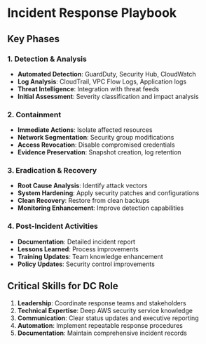 # Incident Response Playbook

## Key Phases

### 1. Detection & Analysis
- **Automated Detection**: GuardDuty, Security Hub, CloudWatch
- **Log Analysis**: CloudTrail, VPC Flow Logs, Application logs
- **Threat Intelligence**: Integration with threat feeds
- **Initial Assessment**: Severity classification and impact analysis

### 2. Containment
- **Immediate Actions**: Isolate affected resources
- **Network Segmentation**: Security group modifications
- **Access Revocation**: Disable compromised credentials
- **Evidence Preservation**: Snapshot creation, log retention

### 3. Eradication & Recovery
- **Root Cause Analysis**: Identify attack vectors
- **System Hardening**: Apply security patches and configurations
- **Clean Recovery**: Restore from clean backups
- **Monitoring Enhancement**: Improve detection capabilities

### 4. Post-Incident Activities
- **Documentation**: Detailed incident report
- **Lessons Learned**: Process improvements
- **Training Updates**: Team knowledge enhancement
- **Policy Updates**: Security control improvements

## Critical Skills for DC Role

1. **Leadership**: Coordinate response teams and stakeholders
2. **Technical Expertise**: Deep AWS security service knowledge
3. **Communication**: Clear status updates and executive reporting
4. **Automation**: Implement repeatable response procedures
5. **Documentation**: Maintain comprehensive incident records
